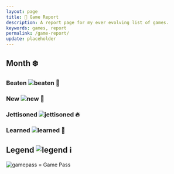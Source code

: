 ```yaml
---
layout: page
title: 📒 Game Report
description: A report page for my ever evolving list of games.
keywords: games, report
permalink: /game-report/
update: placeholder
---
```


## <span id="month">Month</span> <span id="emoji">❄️</span>

<!-- [img]header/from/giphy.gif[/img] -->

### Beaten ![beaten][beaten flag] 🏁

<div id="games-beaten"></div>

### New ![new][new t-rex] 🦖

<div id="games-new"></div>

### Jettisoned ![jettisoned][jettisoned flame] 🔥

<div id="games-jettisoned"></div>

### Learned ![learned][learned monocle] 🧐

<div id="lessons-learned"></div>

## Legend ![legend][legend info] ℹ️

![gamepass][gamepass heart] = Game Pass

<!-- [img]footer/from/giphy.gif[/img] -->

<script type="text/javascript" src="/assets/javascript/game_report.js"></script>

[beaten flag]: https://emojipedia-us.s3.amazonaws.com/source/skype/289/chequered-flag_1f3c1.png
[new t-rex]: https://emojipedia-us.s3.dualstack.us-west-1.amazonaws.com/thumbs/120/google/313/t-rex_1f996.png
[jettisoned flame]: https://emojipedia-us.s3.amazonaws.com/source/skype/289/fire_1f525.png
[learned monocle]: https://emojipedia-us.s3.dualstack.us-west-1.amazonaws.com/thumbs/120/apple/285/face-with-monocle_1f9d0.png
[legend info]: https://emojipedia-us.s3.dualstack.us-west-1.amazonaws.com/thumbs/120/facebook/304/information_2139-fe0f.png
[gamepass heart]: https://emojipedia-us.s3.dualstack.us-west-1.amazonaws.com/thumbs/120/facebook/65/green-heart_1f49a.png